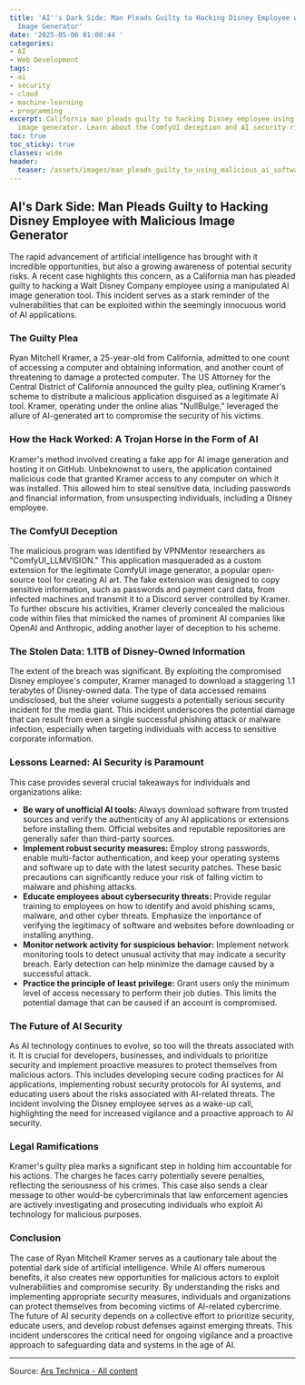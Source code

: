 ```yaml
---
title: 'AI''s Dark Side: Man Pleads Guilty to Hacking Disney Employee with Malicious
  Image Generator'
date: '2025-05-06 01:00:44 '
categories:
- AI
- Web Development
tags:
- ai
- security
- cloud
- machine-learning
- programming
excerpt: California man pleads guilty to hacking Disney employee using malicious AI
  image generator. Learn about the ComfyUI deception and AI security risks.
toc: true
toc_sticky: true
classes: wide
header:
  teaser: /assets/images/man_pleads_guilty_to_using_malicious_ai_software_t_20250506010044.jpg
---
```


## AI's Dark Side: Man Pleads Guilty to Hacking Disney Employee with Malicious Image Generator

The rapid advancement of artificial intelligence has brought with it incredible opportunities, but also a growing awareness of potential security risks. A recent case highlights this concern, as a California man has pleaded guilty to hacking a Walt Disney Company employee using a manipulated AI image generation tool. This incident serves as a stark reminder of the vulnerabilities that can be exploited within the seemingly innocuous world of AI applications.

### The Guilty Plea

Ryan Mitchell Kramer, a 25-year-old from California, admitted to one count of accessing a computer and obtaining information, and another count of threatening to damage a protected computer. The US Attorney for the Central District of California announced the guilty plea, outlining Kramer's scheme to distribute a malicious application disguised as a legitimate AI tool. Kramer, operating under the online alias "NullBulge," leveraged the allure of AI-generated art to compromise the security of his victims.

### How the Hack Worked: A Trojan Horse in the Form of AI

Kramer's method involved creating a fake app for AI image generation and hosting it on GitHub. Unbeknownst to users, the application contained malicious code that granted Kramer access to any computer on which it was installed. This allowed him to steal sensitive data, including passwords and financial information, from unsuspecting individuals, including a Disney employee.

### The ComfyUI Deception

The malicious program was identified by VPNMentor researchers as "ComfyUI_LLMVISION." This application masqueraded as a custom extension for the legitimate ComfyUI image generator, a popular open-source tool for creating AI art. The fake extension was designed to copy sensitive information, such as passwords and payment card data, from infected machines and transmit it to a Discord server controlled by Kramer. To further obscure his activities, Kramer cleverly concealed the malicious code within files that mimicked the names of prominent AI companies like OpenAI and Anthropic, adding another layer of deception to his scheme.

### The Stolen Data: 1.1TB of Disney-Owned Information

The extent of the breach was significant. By exploiting the compromised Disney employee's computer, Kramer managed to download a staggering 1.1 terabytes of Disney-owned data. The type of data accessed remains undisclosed, but the sheer volume suggests a potentially serious security incident for the media giant. This incident underscores the potential damage that can result from even a single successful phishing attack or malware infection, especially when targeting individuals with access to sensitive corporate information.

### Lessons Learned: AI Security is Paramount

This case provides several crucial takeaways for individuals and organizations alike:

*   **Be wary of unofficial AI tools:** Always download software from trusted sources and verify the authenticity of any AI applications or extensions before installing them. Official websites and reputable repositories are generally safer than third-party sources.
*   **Implement robust security measures:** Employ strong passwords, enable multi-factor authentication, and keep your operating systems and software up to date with the latest security patches. These basic precautions can significantly reduce your risk of falling victim to malware and phishing attacks.
*   **Educate employees about cybersecurity threats:** Provide regular training to employees on how to identify and avoid phishing scams, malware, and other cyber threats. Emphasize the importance of verifying the legitimacy of software and websites before downloading or installing anything.
*   **Monitor network activity for suspicious behavior:** Implement network monitoring tools to detect unusual activity that may indicate a security breach. Early detection can help minimize the damage caused by a successful attack.
*   **Practice the principle of least privilege:** Grant users only the minimum level of access necessary to perform their job duties. This limits the potential damage that can be caused if an account is compromised.

### The Future of AI Security

As AI technology continues to evolve, so too will the threats associated with it. It is crucial for developers, businesses, and individuals to prioritize security and implement proactive measures to protect themselves from malicious actors. This includes developing secure coding practices for AI applications, implementing robust security protocols for AI systems, and educating users about the risks associated with AI-related threats. The incident involving the Disney employee serves as a wake-up call, highlighting the need for increased vigilance and a proactive approach to AI security.

### Legal Ramifications

Kramer's guilty plea marks a significant step in holding him accountable for his actions. The charges he faces carry potentially severe penalties, reflecting the seriousness of his crimes. This case also sends a clear message to other would-be cybercriminals that law enforcement agencies are actively investigating and prosecuting individuals who exploit AI technology for malicious purposes.

### Conclusion

The case of Ryan Mitchell Kramer serves as a cautionary tale about the potential dark side of artificial intelligence. While AI offers numerous benefits, it also creates new opportunities for malicious actors to exploit vulnerabilities and compromise security. By understanding the risks and implementing appropriate security measures, individuals and organizations can protect themselves from becoming victims of AI-related cybercrime. The future of AI security depends on a collective effort to prioritize security, educate users, and develop robust defenses against emerging threats. This incident underscores the critical need for ongoing vigilance and a proactive approach to safeguarding data and systems in the age of AI.

---

Source: [Ars Technica - All content](https://arstechnica.com/ai/2025/05/man-pleads-guilty-to-using-malicious-ai-software-to-hack-disney-employee/)